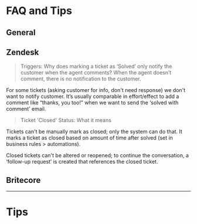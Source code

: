 # FAQ and Tips

## General

## Zendesk

> Triggers: Why does marking a ticket as ‘Solved’ only notify the customer when the agent comments?
When the agent doesn’t comment, there is no notification to the customer.
 
For some tickets (asking customer for info, don't need response) we don't want to notify customer. It’s usually comparable in effort/effect to add a comment like “thanks, you too!” when we want to send the ‘solved with comment’ email. 

> Ticket 'Closed' Status: What it means

Tickets can't be manually mark as closed; only the system can do that. It marks a ticket as closed based on amount of time after solved (set in business rules > automations). 

Closed tickets can't be altered or reopened; to continue the conversation, a ‘follow-up request’ is created that references the closed ticket. 


## Britecore

* * *

# Tips 

